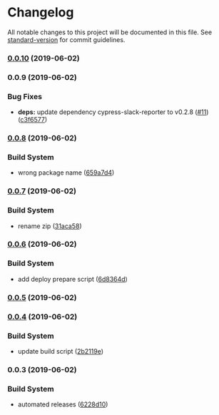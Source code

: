 # Changelog

All notable changes to this project will be documented in this file. See [standard-version](https://github.com/conventional-changelog/standard-version) for commit guidelines.

### [0.0.10](https://github.com/you54f/cypress-circleci/compare/v0.0.9...v0.0.10) (2019-06-02)



### 0.0.9 (2019-06-02)


### Bug Fixes

* **deps:** update dependency cypress-slack-reporter to v0.2.8 ([#11](https://github.com/you54f/cypress-circleci/issues/11)) ([c3f6577](https://github.com/you54f/cypress-circleci/commit/c3f6577))



### [0.0.8](https://github.com/you54f/cypress-circleci/compare/v0.0.7...v0.0.8) (2019-06-02)


### Build System

* wrong package name ([659a7d4](https://github.com/you54f/cypress-circleci/commit/659a7d4))



### [0.0.7](https://github.com/you54f/cypress-circleci/compare/v0.0.6...v0.0.7) (2019-06-02)


### Build System

* rename zip ([31aca58](https://github.com/you54f/cypress-circleci/commit/31aca58))



### [0.0.6](https://github.com/you54f/cypress-circleci/compare/v0.0.5...v0.0.6) (2019-06-02)


### Build System

* add deploy prepare script ([6d8364d](https://github.com/you54f/cypress-circleci/commit/6d8364d))



### [0.0.5](https://github.com/you54f/cypress-circleci/compare/v0.0.4...v0.0.5) (2019-06-02)



### [0.0.4](https://github.com/you54f/cypress-circleci/compare/v0.0.3...v0.0.4) (2019-06-02)


### Build System

* update build script ([2b2119e](https://github.com/you54f/cypress-circleci/commit/2b2119e))



### 0.0.3 (2019-06-02)


### Build System

* automated releases ([6228d10](https://github.com/you54f/cypress-circleci/commit/6228d10))
